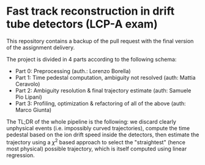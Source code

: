 # Fast track reconstruction in drift tube detectors (LCP-A exam)

This repository contains a backup of the pull request with the final version of the assignment delivery.

The project is divided in 4 parts according to the following schema:
- Part 0: Preprocessing (auth.: Lorenzo Borella)
- Part 1: Time pedestal computation, ambiguity not resolved (auth: Mattia Ceravolo)
- Part 2: Ambiguity resolution & final trajectory estimate (auth: Samuele Pio Lipani)
- Part 3: Profiling, optimization & refactoring of all of the above (auth: Marco Giunta)

The TL;DR of the whole pipeline is the following: we discard clearly unphysical events (i.e. impossibly curved trajectories), compute the time pedestal based on the ion drift speed inside the detectors, then estimate the trajectory using a $\chi^2$ based approach to select the "straightest" (hence most physical) possible trajectory, which is itself computed using linear regression.
